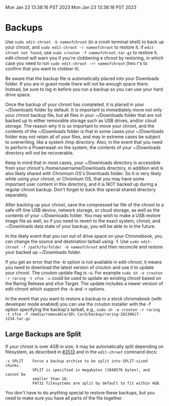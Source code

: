 Mon Jan 23 13:38:16 PST 2023
Mon Jan 23 13:38:16 PST 2023
# Backups

Use `sudo edit-chroot -b nameofchroot` (in a crosh terminal shell) to back up your chroot, and `sudo edit-chroot -r nameofchroot` to restore it. if `edit-chroot not found`, use `sudo crouton -f nameofchroot.tar.gz` to restore it.  edit-chroot will warn you if you're clobbering a chroot by restoring, in which case you need to run `sudo edit-chroot -rr nameofchroot` (two r's to confirm that you want to clobber it). 

Be aware that the backup file is automatically placed into your Downloads folder. If you are in guest mode there will not be enough space there. Instead, be sure to log in before you run a backup so you can use your hard drive space.

Once the backup of your chroot has completed, it is placed in your ~/Downloads folder by default. It is important to immediately move not only your chroot backup file, but all files in your ~/Downloads folder that are not backed up to either removable storage such as USB drives, and/or cloud storage. The reason why it is so important to move your chroot, and the contents of the ~/Downloads folder is that in some cases your ~/Downloads folder may not retain all of your files, and may in extreme cases be subject to overwriting, like a system /tmp directory. Also, in the event that you need to perform a Powerwash on the system, the contents of your ~/Downloads directory will not be recoverable.

Keep in mind that in most cases, your ~/Downloads directory is accessible from your chroot's /home/username/Downloads directory, in addition and is also likely shared with Chromium OS's Downloads folder. So it is very likely while using your chroot, or Chromium OS, that you may have some important user content in this directory, and it is NOT backed up during a regular chroot backup. Don't forget to back this special shared directory separately.

After backing up your chroot, save the compressed tar file of the chroot to a safe off-line USB device, network storage, or cloud storage, as well as the contents of your ~/Downloads folder. You may wish to make a USB restore image file as well, so if you need to revert to the exact system, chroot, and ~/Downloads data state of your backup, you will be able to in the future.

In the likely event that you run out of drive space on your Chromebook, you can change the source and destination tarball using -f. Use `sudo edit-chroot -f /path/to/folder -b nameofchroot` and then reconcile and restore your backed up ~/Downloads folder.

If you get an error that the -b option is not available in edit-chroot, it means you need to download the latest version of crouton and use it to update your chroot. The crouton update flag is -u. For example `sudo sh -e crouton -r raring -t xfce -u` could be used to update an existing chroot based on the Raring Release and xfce Target. The update includes a newer version of edit-chroot which support the -b and -r options.

In the event that you want to restore a backup to a stock chromebook (with developer mode enabled) you can use the crouton installer with the -f option specifying the backup's tarball, e.g., `sudo sh -e crouton -r raring -t xfce -f /media/removable/SD\ Card/backup/raring-20130617-1234.tar.gz`

## Large Backups are Split

If your chroot is over 4GB in size, it may be automatically split depending on filesystem, as described in [#3513]( https://github.com/dnschneid/crouton/issues/3513#issuecomment-344150514) and in the `edit-chroot` command docs:

```
-s SPLIT    Force a backup archive to be split into SPLIT-sized chunks.
            SPLIT is specified in megabytes (1048576 bytes), and cannot be
            smaller than 10.
            FAT32 filesystems are split by default to fit within 4GB.
```

You don't have to do anything special to restore these backups, but you need to make sure you have all parts of the file together.